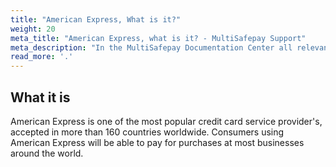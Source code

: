 ```yaml
---
title: "American Express, What is it?"
weight: 20
meta_title: "American Express, what is it? - MultiSafepay Support"
meta_description: "In the MultiSafepay Documentation Center all relevant information regarding our Plugins and API. As well as Support pages for Payment Method, Tools and General Questions. You can also find the contact details of our Support Team and Integration Team." 
read_more: '.'
---
```

## What it is
American Express is one of the most popular credit card service provider's, accepted in more than 160 countries worldwide. Consumers using American Express will be able to pay for purchases at most businesses around the world.